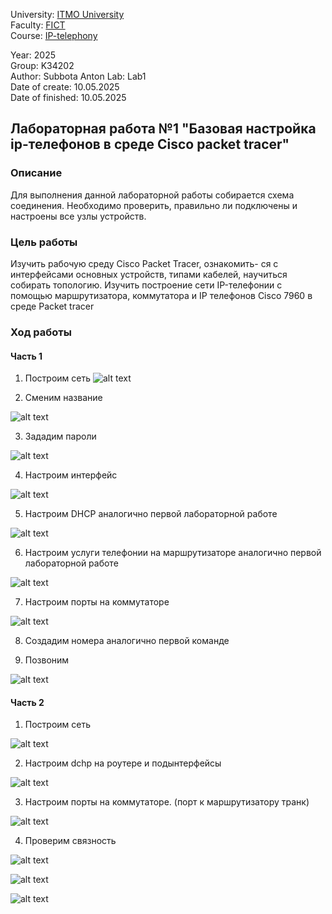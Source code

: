 University: [ITMO University](https://itmo.ru/ru/)  
Faculty: [FICT](https://fict.itmo.ru)  
Course: [IP-telephony](https://github.com/itmo-ict-faculty/ip-telephony)

Year: 2025  
Group: K34202  
Author: Subbota Anton
Lab: Lab1  
Date of create: 10.05.2025  
Date of finished: 10.05.2025 

## Лабораторная работа №1 "Базовая настройка ip-телефонов в среде Сisco packet tracer"

### Описание
Для выполнения данной лабораторной работы собирается схема соединения. Необходимо проверить, правильно ли подключены и настроены все узлы устройств.

### Цель работы
Изучить рабочую среду Cisco Packet Tracer, ознакомить- ся с интерфейсами основных устройств, типами кабелей, научиться собирать топологию. Изучить построение сети IP-телефонии с помощью маршрутизатора, коммутатора и IP телефонов Cisco 7960 в среде Packet tracer

### Ход работы 

#### Часть 1

1. Построим сеть 
![alt text](image.png)

2. Сменим название

![alt text](image-1.png)

3. Зададим пароли 

![alt text](image-2.png)

4. Настроим интерфейс

![alt text](image-3.png)

5. Настроим DHCP аналогично первой лабораторной работе

![alt text](image-4.png)

6. Настроим услуги телефонии на маршрутизаторе аналогично первой лабораторной работе

![alt text](image-6.png)

7. Настроим порты на коммутаторе

![alt text](image-5.png)

8. Создадим номера аналогично первой команде

9. Позвоним 

![alt text](image-7.png)


#### Часть 2

1. Построим сеть 

![alt text](image-8.png)

2. Настроим dchp на роутере и подынтерфейсы

![alt text](image-9.png)

3. Настроим порты на коммутаторе. (порт к маршрутизатору транк)

![alt text](image-10.png)

4. Проверим связность 

![alt text](image-11.png)

![alt text](image-12.png)

![alt text](image-13.png)

